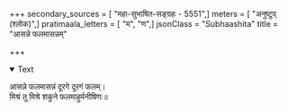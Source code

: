 +++
secondary_sources = [ "महा-सुभाषित-सङ्ग्रहः - 5551",]
meters = [ "अनुष्टुप् (श्लोक)",]
pratimaala_letters = [ "म", "ण",]
jsonClass = "Subhaashita"
title = "आसन्ने फलमासन्नम्"

+++

<details open><summary>Text</summary>

आसन्ने फलमासन्नं दूरगे दूरगं फलम्।  
मिश्रं तु मिश्रे शकुने फलमाहुर्मनीषिणः॥
</details>
